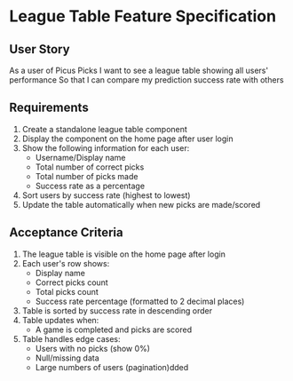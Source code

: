# League Table Feature Specification

## User Story
As a user of Picus Picks
I want to see a league table showing all users' performance
So that I can compare my prediction success rate with others

## Requirements
1. Create a standalone league table component
2. Display the component on the home page after user login
3. Show the following information for each user:
   - Username/Display name
   - Total number of correct picks
   - Total number of picks made
   - Success rate as a percentage
4. Sort users by success rate (highest to lowest)
5. Update the table automatically when new picks are made/scored

## Acceptance Criteria
1. The league table is visible on the home page after login
2. Each user's row shows:
   - Display name
   - Correct picks count
   - Total picks count
   - Success rate percentage (formatted to 2 decimal places)
3. Table is sorted by success rate in descending order
4. Table updates when:
   - A game is completed and picks are scored
5. Table handles edge cases:
   - Users with no picks (show 0%)
   - Null/missing data
   - Large numbers of users (pagination)dded 
